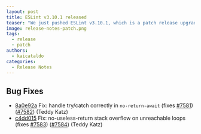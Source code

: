 ```yaml
---
layout: post
title: ESLint v3.10.1 released
teaser: "We just pushed ESLint v3.10.1, which is a patch release upgrade of ESLint. This release  fixes several bugs found in the previous release."
image: release-notes-patch.png
tags:
  - release
  - patch
authors:
  - kaicataldo
categories:
  - Release Notes
---
```


## Bug Fixes

* [8a0e92a](https://github.com/eslint/eslint/commit/8a0e92a) Fix: handle try/catch correctly in `no-return-await` (fixes [#7581](https://github.com/eslint/eslint/issues/7581)) ([#7582](https://github.com/eslint/eslint/issues/7582)) (Teddy Katz)
* [c4dd015](https://github.com/eslint/eslint/commit/c4dd015) Fix: no-useless-return stack overflow on unreachable loops (fixes [#7583](https://github.com/eslint/eslint/issues/7583)) ([#7584](https://github.com/eslint/eslint/issues/7584)) (Teddy Katz)
